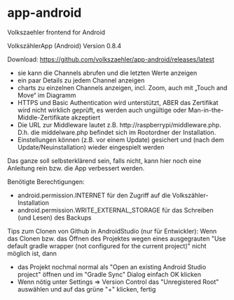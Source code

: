 # app-android
Volkszaehler frontend for Android 

VolkszählerApp (Android) Version 0.8.4

Download: https://github.com/volkszaehler/app-android/releases/latest

- sie kann die Channels abrufen und die letzten Werte anzeigen
- ein paar Details zu jedem Channel anzeigen
- charts zu einzelnen Channels anzeigen, incl. Zoom, auch mit „Touch and Move“ im Diagramm
- HTTPS und Basic Authentication wird unterstützt, ABER das Zertifikat wird nicht wirklich geprüft, es werden auch ungültige oder Man-in-the-Middle-Zertifikate akzeptiert
- Die URL zur Middleware lautet z.B. http://raspberrypi/middleware.php. D.h. die middelware.php befindet sich im Rootordner der Installation.
- Einstellungen können (z.B. vor einem Update) gesichert und (nach dem Update/Neuinstallation) wieder eingespielt werden

Das ganze soll selbsterklärend sein, falls nicht, kann hier noch eine Anleitung rein bzw. die App verbessert werden.

Benötigte Berechtigungen:
- android.permission.INTERNET für den Zugriff auf die Volkszähler-Installation
- android.permission.WRITE_EXTERNAL_STORAGE für das Schreiben (und Lesen) des Backups

Tips zum Clonen von Github in AndroidStudio (nur für Entwickler):
Wenn das Clonen bzw. das Öffnen des Projektes wegen eines ausgegrauten "Use default gradle wrapper (not configured for the current project)" nicht möglich ist, dann
- das Projekt nochmal normal als "Open an existing Android Studio project" öffnen und im "Gradle Sync" Dialog einfach OK klicken
- Wenn nötig unter Settings => Version Control das "Unregistered Root" auswählen und auf das grüne "+" klicken, fertig